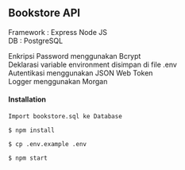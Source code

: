 ## Bookstore API

Framework : Express Node JS<br>
DB : PostgreSQL<br>

Enkripsi Password menggunakan Bcrypt <br/>
Deklarasi variable environment disimpan di file .env <br/>
Autentikasi menggunakan JSON Web Token <br/>
Logger menggunakan Morgan <br/>

#### Installation

`Import bookstore.sql ke Database`

`$ npm install`

`$ cp .env.example .env`

`$ npm start`
